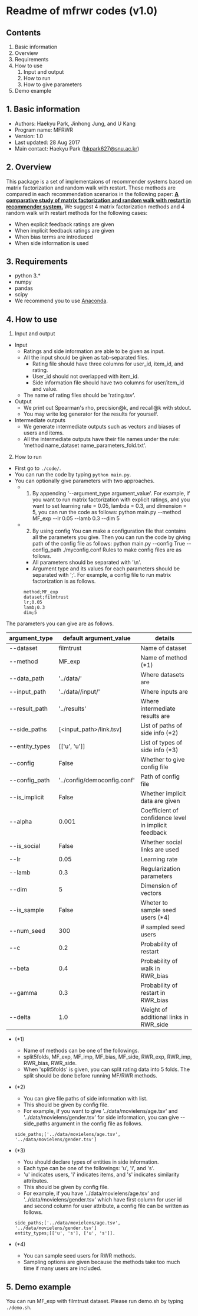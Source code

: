 
# Readme of mfrwr codes (v1.0)


## Contents

1. Basic information
2. Overview
3. Requirements
4. How to use
	1) Input and output
	2) How to run
	3) How to give parameters
5. Demo example

## 1. Basic information

- Authors: Haekyu Park, Jinhong Jung, and U Kang
- Program name: MFRWR
- Version: 1.0
- Last updated: 28 Aug 2017
- Main contact: Haekyu Park (hkpark627@snu.ac.kr)

## 2. Overview

This package is a set of implementaions of recommender systems based on matrix factorization and random walk with restart.
These methods are compared in each recommendation scenarios in the following paper: [**A comparative study of matrix factorization and random walk with restart in recommender system.**](https://datalab.snu.ac.kr/mfrwr/resources/mfrwr.pdf)
We suggest 4 matrix factorization methods and 4 random walk with restart methods for the following cases:
- When explicit feedback ratings are given
- When implicit feedback ratings are given
- When bias terms are introduced
- When side information is used

## 3. Requirements

- python 3.*
- numpy
- pandas
- scipy
- We recommend you to use [Anaconda](https://www.continuum.io/downloads).


## 4. How to use
1) Input and output
- Input
    - Ratings and side information are able to be given as input.
    - All the input should be given as tab-separated files.
        - Rating file should have three columns for user_id, item_id, and rating.
        - User_id should not overlapped with item_id.
        - Side information file should have two columns for user/item_id and value.
    - The name of rating files should be 'rating.tsv'.
- Output
    - We print out Spearman's rho, precision@k, and recall@k with stdout.
    - You may write log generator for the results for yourself.
- Intermediate outputs
    - We generate intermediate outputs such as vectors and biases of users and items.
    - All the intermediate outputs have their file names under the rule: 'method name_dataset name_parameters_fold.txt'.
        
2) How to run
- First go to `./code/`.
- You can run the code by typing `python main.py`.
- You can optionally give parameters with two approaches.
	* 1) By appending '--argument_type argument_value'.
	For example, if you want to run matrix factorization with explicit ratings, and you want to set learning rate = 0.05, lambda = 0.3, and dimension = 5, 
	you can run the code as follows:
	python main.py --method MF_exp --lr 0.05 --lamb 0.3 --dim 5

	* 2) By using config
	You can make a configuration file that contains all the parameters you give.
	Then you can run the code by giving path of the config file as follows: 
	python main.py --config True --config_path ./myconfig.conf
	Rules to make config files are as follows.
		- All parameters should be separated with '\n'.
		- Argument type and its values for each parameters should be separated with ';'.
	For example, a config file to run matrix factorization is as follows.
		```
		method;MF_exp
		dataset;filmtrust
		lr;0.05
		lamb;0.3
		dim;5
		```

The parameters you can give are as follows.

| argument_type	|	default argument_value		|	details       			|
|---| ---| ---|
|--dataset 	| filmtrust				| Name of dataset			|
|--method 	| MF_exp				| Name of method (*1)			|
|--data_path	| '../data/'				| Where datasets are			|
|--input_path	| '../data/<dataset>/input/'		| Where inputs are			|
|--result_path	| '../results'				| Where intermediate results are	|
|--side_paths	| [<input_path>/link.tsv]		| List of paths of side info (*2)	|
|--entity_types	| [['u', 'u']]				| List of types of side info (*3)	|
|--config 	| False					| Whether to give config file		|
|--config_path	| '../config/democonfig.conf'		| Path of config file			|
|--is_implicit	| False					| Whether implicit data are given	|
|--alpha	| 0.001					| Coefficient of confidence level in implicit feedback|
|--is_social	| False					| Whether social links are used		|
|--lr 		| 0.05					| Learning rate				|
|--lamb 	| 0.3					| Regularization parameters		|
|--dim 		| 5					| Dimension of vectors			|
|--is_sample	| False					| Wheter to sample seed users (*4) 	|
|--num_seed	| 300					| # sampled seed users			|
|--c 		| 0.2					| Probability of restart		|
|--beta		| 0.4					| Probability of walk in RWR_bias	|
|--gamma	| 0.3					| Probability of restart in RWR_bias	|
|--delta	| 1.0					| Weight of additional links in RWR_side| 

  

- (*1) 
    - Name of methods can be one of the followings.
	- split5folds, MF_exp, MF_imp, MF_bias, MF_side, RWR_exp, RWR_imp, RWR_bias, RWR_side.
	- When 'split5folds' is given, you can split rating data into 5 folds.
	The split should be done before running MF/RWR methods.

- (*2)
    - You can give file paths of side information with list.
	- This should be given by config file.
	- For example, if you want to give '../data/movielens/age.tsv' and '../data/movielens/gender.tsv' for side information, you can give --side_paths argument in the config file as follows.
	```
	side_paths;['../data/movielens/age.tsv', '../data/movielens/gender.tsv']
	```

- (*3)
    - You should declare types of entities in side information.
	- Each type can be one of the followings: 'u', 'i', and 's'.
	- 'u' indicates users, 'i' indicates items, and 's' indicates similarity attributes.
	- This should be given by config file.
	- For example, if you have '../data/movielens/age.tsv' and '../data/movielens/gender.tsv' which have first column for user id and second column for user attribute, a config file can be written as follows.
	```
	side_paths;['../data/movielens/age.tsv', '../data/movielens/gender.tsv']
	entity_types;[['u', 's'], ['u', 's']].
	```

- (*4)
    - You can sample seed users for RWR methods.
	- Sampling options are given because the methods take too much time if many users are included.



## 5. Demo example
You can run MF_exp with filmtrust dataset.
Please run demo.sh by typing `./demo.sh`.
